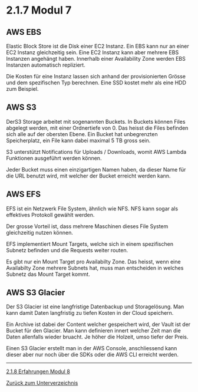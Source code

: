 # 2.1.7 Modul 7

## AWS EBS

Elastic Block Store ist die Disk einer EC2 Instanz. Ein EBS kann nur an einer EC2 Instanz gleichzeitig sein. Eine EC2 Instanz kann aber mehrere EBS Instanzen angehängt haben. Innerhalb einer Availability Zone werden EBS Instanzen automatisch repliziert.

Die Kosten für eine Instanz lassen sich anhand der provisionierten Grösse und dem spezifischen Typ berechnen. Eine SSD kostet mehr als eine HDD zum Beispiel.

## AWS S3

DerS3 Storage arbeitet mit sogenannten Buckets. In Buckets können Files abgelegt werden, mit einer Ordnertiefe von 0. Das heisst die Files befinden sich alle auf der obersten Ebene. Ein Bucket hat unbegrenzten Speicherplatz, ein File kann dabei maximal 5 TB gross sein.

S3 unterstützt Notifications für Uploads / Downloads, womit AWS Lambda Funktionen ausgeführt werden können.

Jeder Bucket muss einen einzigartigen Namen haben, da dieser Name für die URL benutzt wird, mit welcher der Bucket erreicht werden kann.

## AWS EFS

EFS ist ein Netzwerk File System, ähnlich wie NFS. NFS kann sogar als effektives Protokoll gewählt werden.

Der grosse Vorteil ist, dass mehrere Maschinen dieses File System gleichzeitig nutzen können.

EFS implementiert Mount Targets, welche sich in einem spezifischen Subnetz befinden und die Requests weiter routen.

Es gibt nur ein Mount Target pro Availabilty Zone. Das heisst, wenn eine Availabilty Zone mehrere Subnets hat, muss man entscheiden in welches Subnetz das Mount Target kommt.

## AWS S3 Glacier

Der S3 Glacier ist eine langfristige Datenbackup und Storagelösung. Man kann damit Daten langfristig zu tiefen Kosten in der Cloud speichern.

Ein Archive ist dabei der Content welcher gespeichert wird, der Vault ist der Bucket für den Glacier. Man kann definieren innert welcher Zeit man die Daten allenfalls wieder bruacht. Je höher die Holzeit, umso tiefer der Preis.

Einen S3 Glacier erstellt man in der AWS Console, anschliessend kann dieser aber nur noch über die SDKs oder die AWS CLI erreicht werden.

-----

[2.1.8 Erfahrungen Modul 8](./modul8.md)

[Zurück zum Unterverzeichnis](../README.md)
